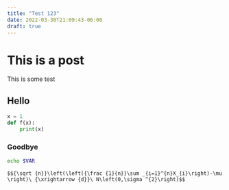```yaml
---
title: "Test 123"
date: 2022-03-30T21:09:43-06:00
draft: true
---
```


# This is a post

This is some test

## Hello

```python
x = 1
def f(x):
    print(x)

```

### Goodbye

```bash
echo $VAR
```

`$${\sqrt {n}}\left(\left({\frac {1}{n}}\sum _{i=1}^{n}X_{i}\right)-\mu \right)\ {\xrightarrow {d}}\ N\left(0,\sigma ^{2}\right)$$`